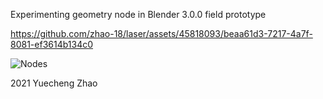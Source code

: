 Experimenting geometry node in Blender 3.0.0 field prototype


https://github.com/zhao-18/laser/assets/45818093/beaa61d3-7217-4a7f-8081-ef3614b134c0

![Nodes](https://github.com/zhao-18/laser/assets/45818093/b05c1862-3292-4177-9148-c6cb9432c9fe)

2021 Yuecheng Zhao
